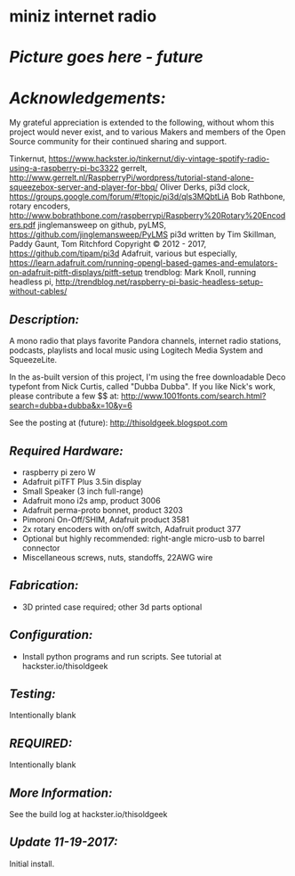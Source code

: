 # **miniz internet radio**

# *Picture goes here - future*

# *Acknowledgements:*
My grateful appreciation is extended to the following, without whom this project would never exist, 
and to various Makers and members of the Open Source community for their continued sharing and support.

Tinkernut, https://www.hackster.io/tinkernut/diy-vintage-spotify-radio-using-a-raspberry-pi-bc3322
gerrelt, http://www.gerrelt.nl/RaspberryPi/wordpress/tutorial-stand-alone-squeezebox-server-and-player-for-bbq/
Oliver Derks, pi3d clock, https://groups.google.com/forum/#!topic/pi3d/qls3MQbtLiA
Bob Rathbone, rotary encoders, http://www.bobrathbone.com/raspberrypi/Raspberry%20Rotary%20Encoders.pdf
jinglemansweep on github, pyLMS, https://github.com/jinglemansweep/PyLMS
pi3d written by Tim Skillman, Paddy Gaunt, Tom Ritchford Copyright © 2012 - 2017, https://github.com/tipam/pi3d
Adafruit, various but especially, https://learn.adafruit.com/running-opengl-based-games-and-emulators-on-adafruit-pitft-displays/pitft-setup
trendblog: Mark Knoll, running headless pi, http://trendblog.net/raspberry-pi-basic-headless-setup-without-cables/

## *Description:*
A mono radio that plays favorite Pandora channels, internet radio stations, podcasts, playlists and 
local music using Logitech Media System and SqueezeLite. 

In the as-built version of this project, I'm using the free downloadable Deco typefont from Nick Curtis, called "Dubba Dubba". If you like Nick's work, please contribute a few $$ at: http://www.1001fonts.com/search.html?search=dubba+dubba&x=10&y=6

See the posting at (future):
http://thisoldgeek.blogspot.com


## *Required Hardware:*
* raspberry pi zero W
* Adafruit piTFT Plus 3.5in display
* Small Speaker (3 inch full-range)
* Adafruit mono i2s amp, product 3006
* Adafruit perma-proto bonnet, product 3203
* Pimoroni On-Off/SHIM, Adafruit product 3581
* 2x rotary encoders with on/off switch, Adafruit product 377
* Optional but highly recommended: right-angle micro-usb to barrel connector
* Miscellaneous screws, nuts, standoffs, 22AWG wire

## *Fabrication:*
* 3D printed case required; other 3d parts optional

## *Configuration:*
* Install python programs and run scripts. See tutorial at hackster.io/thisoldgeek

## *Testing:*
Intentionally blank

## *REQUIRED:*
Intentionally blank

## *More Information:*
See the build log at hackster.io/thisoldgeek

## *Update 11-19-2017:*
Initial install.

